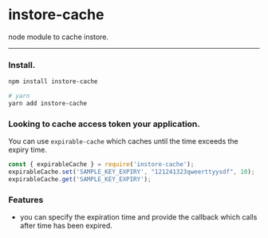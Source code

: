 # instore-cache

node module to cache instore.

- - -
### Install.
```sh
npm install instore-cache

# yarn 
yarn add instore-cache

```
### Looking to cache access token your application.

You can use `expirable-cache` which caches until the time exceeds the expiry time.

```javascript
const { expirableCache } = require('instore-cache');
expirableCache.set('SAMPLE_KEY_EXPIRY', "121241323qweerttyysdf", 10);
expirableCache.get('SAMPLE_KEY_EXPIRY');
```
### Features

  * you can specify the expiration time and provide the callback which calls after time has been expired.

